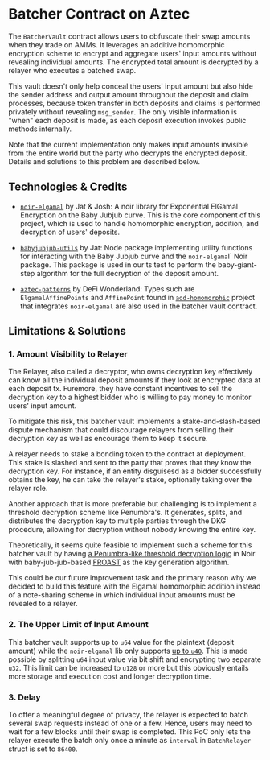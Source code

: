 # Batcher Contract on Aztec

The `BatcherVault` contract allows users to obfuscate their swap amounts when they trade on AMMs. It leverages an additive homomorphic encryption scheme to encrypt and aggregate users' input amounts without revealing individual amounts. The encrypted total amount is decrypted by a relayer who executes a batched swap.

This vault doesn't only help conceal the users' input amount but also hide the sender address and output amount throughout the deposit and claim processes, because token transfer in both deposits and claims is performed privately without revealing `msg_sender`. The only visible information is "when" each deposit is made, as each deposit execution invokes public methods internally.

Note that the current implementation only makes input amounts invisible from the entire world but the party who decrypts the encrypted deposit. Details and solutions to this problem are described below.

## Technologies & Credits

- [`noir-elgamal`](https://github.com/jat9292/noir-elgamal) by Jat & Josh: A noir library for Exponential ElGamal Encryption on the Baby Jubjub curve. This is the core component of this project, which is used to handle homomorphic encryption, addition, and decryption of users' deposits.

- [`babyjubjub-utils`](https://github.com/jat9292/babyjubjub-utils) by Jat: Node package implementing utility functions for interacting with the Baby Jubjub curve and the `noir-elgama`l` Noir package. This package is used in our ts test to perform the baby-giant-step algorithm for the full decryption of the deposit amount.

- [`aztec-patterns`](https://github.com/defi-wonderland/aztec-patterns) by DeFi Wonderland: Types such are `ElgamalAffinePoints` and `AffinePoint` found in [`add-homomorphic`](https://github.com/defi-wonderland/aztec-patterns/tree/dev/patterns/add-homomorphic) project that integrates `noir-elgamal` are also used in the batcher vault contract.

## Limitations & Solutions

### 1. Amount Visibility to Relayer

The Relayer, also called a decryptor, who owns decryption key effectively can know all the individual deposit amounts if they look at encrypted data at each deposit tx. Furemore, they have constant incentives to sell the decryption key to a highest bidder who is willing to pay money to monitor users' input amount.

To mitigate this risk, this batcher vault implements a stake-and-slash-based dispute mechanism that could discourage relayers from selling their decryption key as well as encourage them to keep it secure.

A relayer needs to stake a bonding token to the contract at deployment. This stake is slashed and sent to the party that proves that they know the decryption key. For instance, if an entity disguisesd as a bidder successfully obtains the key, he can take the relayer's stake, optionally taking over the relayer role.

Another approach that is more preferable but challenging is to implement a threshold decryption scheme like Penumbra's. It generates, splits, and distributes the decryption key to multiple parties through the DKG procedure, allowing for decryption without nobody knowing the entire key.

Theoretically, it seems quite feasible to implement such a scheme for this batcher vault by having [a Penumbra-like threshold decryption logic](https://github.com/penumbra-zone/penumbra/tree/main/crates/crypto/eddy) in Noir with baby-jub-jub-based [FROAST](https://github.com/ZcashFoundation/frost) as the key generation algorithm.

This could be our future improvement task and the primary reason why we decided to build this feature with the Elgamal homomorphic addition instead of a note-sharing scheme in which individual input amounts must be revealed to a relayer.

### 2. The Upper Limit of Input Amount

This batcher vault supports up to `u64` value for the plaintext (deposit amount) while the `noir-elgamal` lib only supports [up to `u40`](https://github.com/jat9292/noir-elgamal/blob/main/src/lib.nr#L81). This is made possible by splitting `u64` input value via bit shift and encrypting two separate `u32`. This limit can be increased to `u128` or more but this obviously entails more storage and execution cost and longer decryption time.

### 3. Delay

To offer a meaningful degree of privacy, the relayer is expected to batch several swap requests instead of one or a few. Hence, users may need to wait for a few blocks until their swap is completed. This PoC only lets the relayer execute the batch only once a minute as `interval` in `BatchRelayer` struct is set to `86400`.
